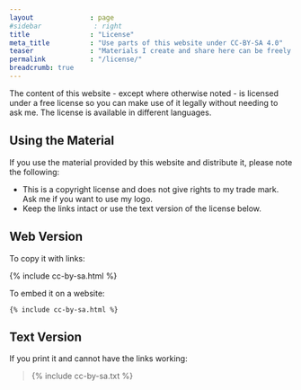 ```yaml
---
layout              : page
#sidebar             : right
title               : "License"
meta_title          : "Use parts of this website under CC-BY-SA 4.0"
teaser              : "Materials I create and share here can be freely used. See the guidance below."
permalink           : "/license/"
breadcrumb: true
---
```


The content of this website - except where otherwise noted -
is licensed under a free license so you can make use of it
legally without needing to ask me.
The license is available in different languages.

## Using the Material

If you use the material provided by this website
and distribute it, please note the following:

- This is a copyright license and does not give rights to my
  trade mark. Ask me if you want to use my logo.
- Keep the links intact or use the text version
  of the license below.

## Web Version

To copy it with links:

{% include cc-by-sa.html %}

To embed it on a website:

```
{% include cc-by-sa.html %}
```

## Text Version

If you print it and cannot have the links working:

> {% include cc-by-sa.txt %}


